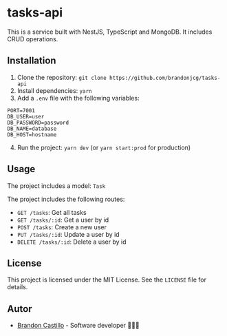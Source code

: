 # tasks-api

This is a service built with NestJS, TypeScript and MongoDB. It includes CRUD operations.


## Installation

1. Clone the repository: `git clone https://github.com/brandonjcg/tasks-api`
2. Install dependencies: `yarn`
3. Add a `.env` file with the following variables:

```
PORT=7001
DB_USER=user
DB_PASSWORD=password
DB_NAME=database
DB_HOST=hostname
```

4. Run the project: `yarn dev` (or `yarn start:prod` for production)

## Usage

The project includes a model: `Task`

The project includes the following routes:

- `GET /tasks`: Get all tasks
- `GET /tasks/:id`: Get a user by id
- `POST /tasks`: Create a new user
- `PUT /tasks/:id`: Update a user by id
- `DELETE /tasks/:id`: Delete a user by id

## License

This project is licensed under the MIT License. See the `LICENSE` file for details.

## Autor

- [Brandon Castillo](https://github.com/brandonjcg) - Software developer 👨🏽‍💻
